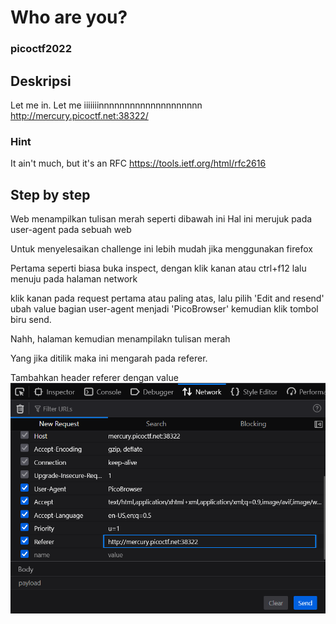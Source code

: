 # Who are you?
### picoctf2022

## Deskripsi 
Let me in. Let me iiiiiiinnnnnnnnnnnnnnnnnnnn http://mercury.picoctf.net:38322/

### Hint 
It ain't much, but it's an RFC https://tools.ietf.org/html/rfc2616

## Step by step
Web menampilkan tulisan merah seperti dibawah ini
Hal ini merujuk pada user-agent pada sebuah web 

Untuk menyelesaikan challenge ini lebih mudah jika menggunakan firefox

Pertama seperti biasa buka inspect, dengan klik kanan atau ctrl+f12 lalu menuju pada halaman network 

klik kanan pada request pertama atau paling atas, lalu pilih 'Edit and resend' ubah value bagian user-agent menjadi 'PicoBrowser'
kemudian klik tombol biru send. 

Nahh, halaman kemudian menampilakn tulisan merah


Yang jika ditilik maka ini mengarah pada referer. 

Tambahkan header referer dengan value 
![referer](http://github.com/yowsevanz/images/blob/main/Who%20are%20you%3F/referer.png)


